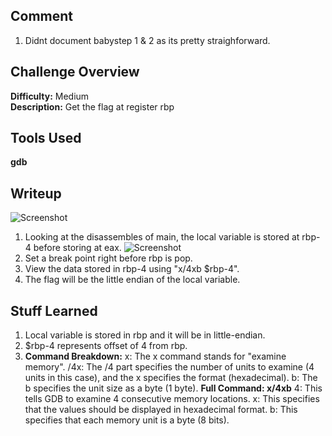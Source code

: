 ## Comment  
1. Didnt document babystep 1 & 2 as its pretty straighforward.

## Challenge Overview  
**Difficulty:** Medium  
**Description:** Get the flag at register rbp
## Tools Used  
**gdb**  

## Writeup  
![Screenshot](https://imgur.com/Qpt9lHR.png)  
1. Looking at the disassembles of main, the local variable is stored at rbp-4 before storing at eax.
![Screenshot](https://imgur.com/OdMpfYP.png)  
3. Set a break point right before rbp is pop.  
4. View the data stored in rbp-4 using "x/4xb $rbp-4".  
5. The flag will be the little endian of the local variable.  
## Stuff Learned
1. Local variable is stored in rbp and it will be in little-endian.
2. $rbp-4 represents offset of 4 from rbp.
3. **Command Breakdown:**
   x: The x command stands for "examine memory".
   /4x: The /4 part specifies the number of units to examine (4 units in this case), and the x specifies the format (hexadecimal).
   b: The b specifies the unit size as a byte (1 byte).
   **Full Command: x/4xb**
   4: This tells GDB to examine 4 consecutive memory locations.
   x: This specifies that the values should be displayed in hexadecimal format.
   b: This specifies that each memory unit is a byte (8 bits).
